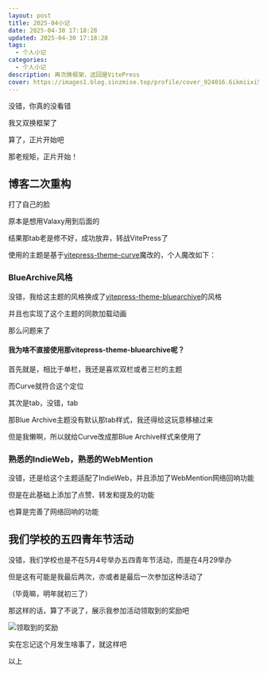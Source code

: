 ```yaml
---
layout: post
title: 2025-04小记
date: 2025-04-30 17:18:28
updated: 2025-04-30 17:18:28
tags:
  - 个人小记
categories:
  - 个人小记
description: 再次换框架，这回是VitePress
cover: https://images1.blog.sinzmise.top/profile/cover_924016.6ikmiixi56.webp
---
```

没错，你真的没看错

我又双换框架了

算了，正片开始吧

<!-- more -->

那老规矩，正片开始！

## 博客二次重构

打了自己的脸

原本是想用Valaxy用到后面的

结果那tab老是修不好，成功放弃，转战VitePress了

使用的主题是基于[vitepress-theme-curve](https://github.com/imsyy/vitepress-theme-curve)魔改的，个人魔改如下：

### BlueArchive风格

没错，我给这主题的风格换成了[vitepress-theme-bluearchive](https://github.com/Alittfre/vitepress-theme-bluearchive)的风格

并且也实现了这个主题的同款加载动画

那么问题来了

#### 我为啥不直接使用那vitepress-theme-bluearchive呢？

首先就是，相比于单栏，我还是喜欢双栏或者三栏的主题

而Curve就符合这个定位

其次是tab，没错，tab

那Blue Archive主题没有默认那tab样式，我还得给这玩意移植过来

<psw>但是我懒啊，所以就给Curve改成那Blue Archive样式来使用了</psw>

### 熟悉的IndieWeb，熟悉的WebMention

没错，还是给这个主题适配了IndieWeb，并且添加了WebMention网络回响功能

但是在此基础上添加了点赞、转发和提及的功能

也算是完善了网络回响的功能

## 我们学校的五四青年节活动

没错，我们学校也是不在5月4号举办五四青年节活动，而是在4月29举办

但是这有可能是我最后两次，亦或者是最后一次参加这种活动了

（毕竟嘛，明年就初三了）

那这样的话，算了不说了，展示我参加活动领取到的奖励吧

![领取到的奖励](https://images1.blog.sinzmise.top/profile/9c52363c0605e85c24992a530d093f7.avif)



实在忘记这个月发生啥事了，就这样吧

以上